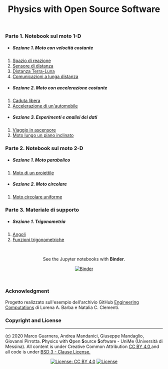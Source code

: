 <div align = "center">

# Physics with Open Source Software

</div>

&nbsp;

### Parte 1. Notebook sul moto 1-D

* ##### Sezione 1. Moto con velocità costante

1. [Spazio di reazione](https://nbviewer.jupyter.org/github/Darkaquon/Tesi/blob/master/Notebook/Spazio_di_reazione.ipynb)
2. [Sensore di distanza](https://nbviewer.jupyter.org/github/Darkaquon/Tesi/blob/master/Notebook/Sensore_di_distanza.ipynb)
3. [Distanza Terra-Luna](https://nbviewer.jupyter.org/github/Darkaquon/Tesi/blob/master/Notebook/Distanza_Terra_Luna.ipynb)
4. [Comunicazioni a lunga distanza](https://nbviewer.jupyter.org/github/Darkaquon/Tesi/blob/master/Notebook/Comunicazioni_a_lunga_distanza.ipynb)

* ##### Sezione 2. Moto con accelerazione costante

1. [Caduta libera](https://nbviewer.jupyter.org/github/Darkaquon/Physics-with-Open-Source-Software/blob/master/Notebook/Caduta_libera.ipynb)
2. [Accelerazione di un'automobile](https://nbviewer.jupyter.org/github/Darkaquon/Physics-with-Open-Source-Software/blob/master/Notebook/Accelerazione_automobile.ipynb)

* ##### Sezione 3. Esperimenti e analisi dei dati

1. [Viaggio in ascensore](https://nbviewer.jupyter.org/github/Darkaquon/Tesi/blob/master/Notebook/Viaggio_in_ascensore.ipynb)
2. [Moto lungo un piano inclinato](https://nbviewer.jupyter.org/github/Darkaquon/Tesi/blob/master/Notebook/Piano_inclinato.ipynb)

### Parte 2. Notebook sul moto 2-D

* ##### Sezione 1. Moto parabolico

1. [Moto di un proiettile](https://nbviewer.jupyter.org/github/Darkaquon/Tesi/blob/master/Notebook/Moto_proiettile.ipynb)

* ##### Sezione 2. Moto circolare

1. [Moto circolare uniforme](https://nbviewer.jupyter.org/github/Darkaquon/Tesi/blob/master/Notebook/Moto_circolare_uniforme.ipynb)

### Parte 3. Materiale di supporto

* ##### Sezione 1. Trigonometria

1. [Angoli](https://nbviewer.jupyter.org/github/Darkaquon/Physics-with-Open-Source-Software/blob/master/Notebook/Angoli.ipynb)
2. [Funzioni trigonometriche](https://nbviewer.jupyter.org/github/Darkaquon/Tesi/blob/master/Notebook/Funzioni.ipynb)

&nbsp;

<div align = "center">

See the Jupyter notebooks with **Binder**.

[![Binder](https://mybinder.org/badge_logo.svg)](https://mybinder.org/v2/gh/Darkaquon/Tesi/master)

</div>

&nbsp;

### Acknowledgment

Progetto realizzato sull'esempio dell'archivio GitHub [Engineering Computations](https://github.com/engineersCode/EngComp) di Lorena A. Barba e Natalia C. Clementi.

### Copyright and License
-------------------------
(c) 2020 Marco Guarnera, Andrea Mandanici, Giuseppe Mandaglio, Giovanni Pirrotta. **P**hysics with **O**pen **S**ource **S**oftware - UniMe (Università di Messina). All content is under Creative Common Attribution <a rel="license" href="https://creativecommons.org/licenses/by/4.0"> CC BY 4.0 </a> and all code is under [BSD 3 - Clause License.](https://opensource.org/licenses/BSD-3-Clause)

<div align = "center">

[![License: CC BY 4.0](https://img.shields.io/badge/License-CC%20BY%204.0-lightgrey.svg)](https://creativecommons.org/licenses/by/4.0/)
[![License](https://img.shields.io/badge/License-BSD%203--Clause-blue.svg)](https://opensource.org/licenses/BSD-3-Clause)

</div>
